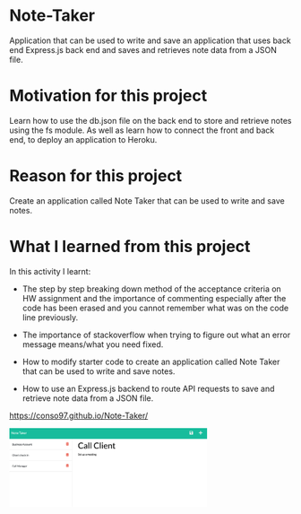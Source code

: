 # Note-Taker
Application that can be used to write and save an application that uses back end Express.js back end and saves and retrieves note data from a JSON file.

# Motivation for this project

Learn how to use the db.json file on the back end to store and retrieve notes using the fs module. As well as learn how to connect the front and back end, to deploy an application to Heroku.

# Reason for this project 

 Create an application called Note Taker that can be used to write and save notes.

# What I learned from this project 

In this activity I learnt:

* The step by step breaking down method of the acceptance criteria on HW assignment and the importance of commenting especially after the code has been erased and you cannot remember what was on the code line previously.

* The importance of stackoverflow when trying to figure out what an error message means/what you need fixed. 

* How to modify starter code to create an application called Note Taker that can be used to write and save notes. 

* How to use an Express.js backend to route API requests to save and retrieve note data from a JSON file. 

https://conso97.github.io/Note-Taker/ 

<img id="styledImage"
    src="Note-Taker.jpg" width="70%" height="70%"
alt="Note Taker"
  />